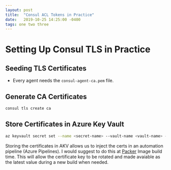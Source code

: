 ```yaml
---
layout: post
title:  "Consul ACL Tokens in Practice"
date:   2019-10-25 14:25:00 -0400
tags: one two three
---
```

# Setting Up Consul TLS in Practice

## Seeding TLS Certificates

- Every agent needs the `consul-agent-ca.pem` file.

## Generate CA Certificates
```bash
consul tls create ca
```

## Store Certificates in Azure Key Vault

```bash
az keyvault secret set --name <secret-name> --vault-name <vault-name> --value $(cat consul-agent-ca.pem | base64)
```

Storing the certificates in AKV allows us to inject the certs in an automation pipeline (Azure Pipelines).  I would suggest to do this at [Packer](https://packer.io) Image build time.  This will allow the certificate key to be rotated and made avaiable as the latest value during a new build when needed.